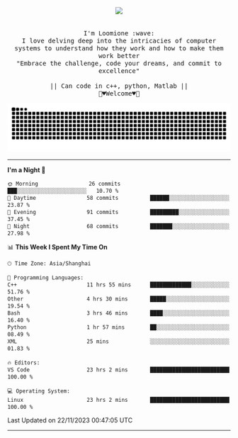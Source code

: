 <p align="center"><img src="https://i.imgur.com/A6bWGFl.gif"/></p>

<p align="center">
  <br />
  <samp>
    I'm Loomione :wave:
    <br />
    I love delving deep into the intricacies of computer systems to understand how they work and how to make them work better
    <br />
    "Embrace the challenge, code your dreams, and commit to excellence"
    <br>
                  <br> || Can code in c++, python, Matlab || <br>
                             🌼♥️Welcome♥️🥰
  </samp>
</p> 
<div align="center">
<picture>
  <source media="(prefers-color-scheme: dark)" srcset="https://raw.githubusercontent.com/Loomione/Loomione/output/github-contribution-grid-snake-dark.svg">
  <source media="(prefers-color-scheme: light)" srcset="https://raw.githubusercontent.com/Loomione/Loomione/output/github-contribution-grid-snake.svg">
  <img alt="github contribution grid snake animation" src="https://raw.githubusercontent.com/Loomione/Loomione/output/github-contribution-grid-snake.svg">
</picture>
</div>

-------

<!--START_SECTION:waka-->
**I'm a Night 🦉** 

```text
🌞 Morning                26 commits          ███░░░░░░░░░░░░░░░░░░░░░░   10.70 % 
🌆 Daytime                58 commits          ██████░░░░░░░░░░░░░░░░░░░   23.87 % 
🌃 Evening                91 commits          █████████░░░░░░░░░░░░░░░░   37.45 % 
🌙 Night                  68 commits          ███████░░░░░░░░░░░░░░░░░░   27.98 % 
```


📊 **This Week I Spent My Time On** 

```text
🕑︎ Time Zone: Asia/Shanghai

💬 Programming Languages: 
C++                      11 hrs 55 mins      █████████████░░░░░░░░░░░░   51.76 % 
Other                    4 hrs 30 mins       █████░░░░░░░░░░░░░░░░░░░░   19.54 % 
Bash                     3 hrs 46 mins       ████░░░░░░░░░░░░░░░░░░░░░   16.40 % 
Python                   1 hr 57 mins        ██░░░░░░░░░░░░░░░░░░░░░░░   08.49 % 
XML                      25 mins             ░░░░░░░░░░░░░░░░░░░░░░░░░   01.83 % 

🔥 Editors: 
VS Code                  23 hrs 2 mins       █████████████████████████   100.00 % 

💻 Operating System: 
Linux                    23 hrs 2 mins       █████████████████████████   100.00 % 
```


 Last Updated on 22/11/2023 00:47:05 UTC
<!--END_SECTION:waka-->
-------




